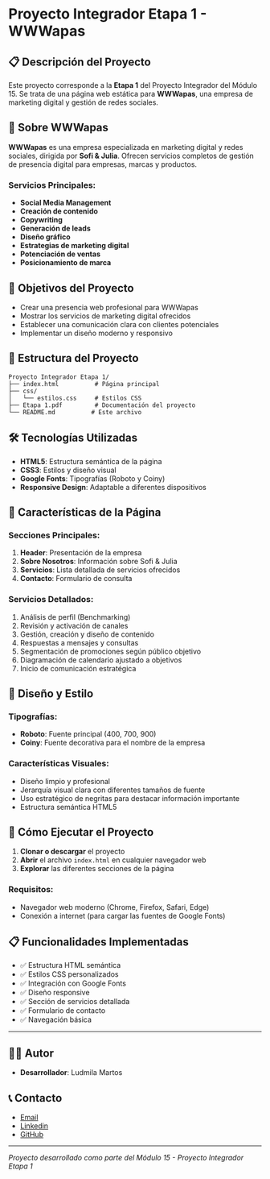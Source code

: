 # Proyecto Integrador Etapa 1 - WWWapas

## 📋 Descripción del Proyecto

Este proyecto corresponde a la **Etapa 1** del Proyecto Integrador del Módulo 15. Se trata de una página web estática para **WWWapas**, una empresa de marketing digital y gestión de redes sociales.

## 🏢 Sobre WWWapas

**WWWapas** es una empresa especializada en marketing digital y redes sociales, dirigida por **Sofi & Julia**. Ofrecen servicios completos de gestión de presencia digital para empresas, marcas y productos.

### Servicios Principales:
- **Social Media Management**
- **Creación de contenido**
- **Copywriting**
- **Generación de leads**
- **Diseño gráfico**
- **Estrategias de marketing digital**
- **Potenciación de ventas**
- **Posicionamiento de marca**

## 🎯 Objetivos del Proyecto

- Crear una presencia web profesional para WWWapas
- Mostrar los servicios de marketing digital ofrecidos
- Establecer una comunicación clara con clientes potenciales
- Implementar un diseño moderno y responsivo

## 📁 Estructura del Proyecto

```
Proyecto Integrador Etapa 1/
├── index.html          # Página principal
├── css/
│   └── estilos.css     # Estilos CSS
├── Etapa 1.pdf         # Documentación del proyecto
└── README.md          # Este archivo
```

## 🛠️ Tecnologías Utilizadas

- **HTML5**: Estructura semántica de la página
- **CSS3**: Estilos y diseño visual
- **Google Fonts**: Tipografías (Roboto y Coiny)
- **Responsive Design**: Adaptable a diferentes dispositivos

## 📱 Características de la Página

### Secciones Principales:
1. **Header**: Presentación de la empresa
2. **Sobre Nosotros**: Información sobre Sofi & Julia
3. **Servicios**: Lista detallada de servicios ofrecidos
4. **Contacto**: Formulario de consulta

### Servicios Detallados:
1. Análisis de perfil (Benchmarking)
2. Revisión y activación de canales
3. Gestión, creación y diseño de contenido
4. Respuestas a mensajes y consultas
5. Segmentación de promociones según público objetivo
6. Diagramación de calendario ajustado a objetivos
7. Inicio de comunicación estratégica

## 🎨 Diseño y Estilo

### Tipografías:
- **Roboto**: Fuente principal (400, 700, 900)
- **Coiny**: Fuente decorativa para el nombre de la empresa

### Características Visuales:
- Diseño limpio y profesional
- Jerarquía visual clara con diferentes tamaños de fuente
- Uso estratégico de negritas para destacar información importante
- Estructura semántica HTML5

## 🚀 Cómo Ejecutar el Proyecto

1. **Clonar o descargar** el proyecto
2. **Abrir** el archivo `index.html` en cualquier navegador web
3. **Explorar** las diferentes secciones de la página

### Requisitos:
- Navegador web moderno (Chrome, Firefox, Safari, Edge)
- Conexión a internet (para cargar las fuentes de Google Fonts)

## 📋 Funcionalidades Implementadas

- ✅ Estructura HTML semántica
- ✅ Estilos CSS personalizados
- ✅ Integración con Google Fonts
- ✅ Diseño responsive
- ✅ Sección de servicios detallada
- ✅ Formulario de contacto
- ✅ Navegación básica

---

## 👨‍💻 Autor

- **Desarrollador**: Ludmila Martos

## 📞 Contacto

-  [Email](ludmilamartos@gmail.com)
-  [Linkedin](https://www.linkedin.com/in/ludmimar89/)
- [GitHub](https://github.com/Ludmimar)

---

*Proyecto desarrollado como parte del Módulo 15 - Proyecto Integrador Etapa 1*
